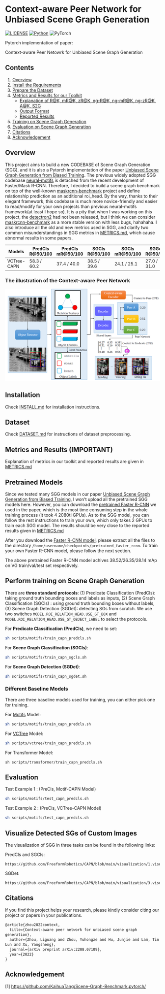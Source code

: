 # Context-aware Peer Network for Unbiased Scene Graph Generation



[![LICENSE](https://img.shields.io/badge/license-MIT-green)](https://github.com/KaihuaTang/Scene-Graph-Benchmark.pytorch/blob/master/LICENSE)
[![Python](https://img.shields.io/badge/python-3.7-blue.svg)](https://www.python.org/)
![PyTorch](https://img.shields.io/badge/pytorch-1.6.0-%237732a8)

Pytorch implementation of paper:

Context-aware Peer Netowrk for Unbiased Scene Graph Generation 



## Contents

1. [Overview](#Overview)
2. [Install the Requirements](INSTALL.md)
3. [Prepare the Dataset](DATASET.md)
4. [Metrics and Results for our Toolkit](METRICS.md)
    - [Explanation of R@K, mR@K, zR@K, ng-R@K, ng-mR@K, ng-zR@K, A@K, S2G](METRICS.md#explanation-of-our-metrics)
    - [Output Format](METRICS.md#output-format-of-our-code)
    - [Reported Results](METRICS.md#reported-results)
5. [Training on Scene Graph Generation](#perform-training-on-scene-graph-generation)
6. [Evaluation on Scene Graph Generation](#Evaluation)
14. [Citations](#Citations)
14. [Acknowledgement](#Acknowledgement)

## Overview

This project aims to build a new CODEBASE of Scene Graph Generation (SGG), and it is also a Pytorch implementation of the paper [Unbiased Scene Graph Generation from Biased Training](https://arxiv.org/abs/2002.11949). The previous widely adopted SGG codebase [neural-motifs](https://github.com/rowanz/neural-motifs) is detached from the recent development of Faster/Mask R-CNN. Therefore, I decided to build a scene graph benchmark on top of the well-known [maskrcnn-benchmark](https://github.com/facebookresearch/maskrcnn-benchmark) project and define relationship prediction as an additional roi_head. By the way, thanks to their elegant framework, this codebase is much more novice-friendly and easier to read/modify for your own projects than previous neural-motifs framework(at least I hope so). It is a pity that when I was working on this project, the [detectron2](https://github.com/facebookresearch/detectron2) had not been released, but I think we can consider [maskrcnn-benchmark](https://github.com/facebookresearch/maskrcnn-benchmark) as a more stable version with less bugs, hahahaha. I also introduce all the old and new metrics used in SGG, and clarify two common misunderstandings in SGG metrics in [METRICS.md](METRICS.md), which cause abnormal results in some papers.

Models | PredCls R@50/100 | PredCls mR@50/100 | SGCls R@50/100 | SGCls mR@50/100 | SGGen R@50/100 | SGGen mR@50/100 
-- | -- | -- | -- | -- | -- | -- 
VCTree-CAPN | 58.3 / 60.2      | 37.4 / 40.0 | 38.5 / 39.6 | 24.1 / 25.1 | 27.0 / 31.0    | 16.0 / 18.9 

### The illustration of the Context-aware Peer Network 

![alt text](demo/capn.jpg)



## Installation

Check [INSTALL.md](INSTALL.md) for installation instructions.



## Dataset

Check [DATASET.md](DATASET.md) for instructions of dataset preprocessing.



## Metrics and Results **(IMPORTANT)**

Explanation of metrics in our toolkit and reported results are given in [METRICS.md](METRICS.md)



## Pretrained Models

Since we tested many SGG models in our paper [Unbiased Scene Graph Generation from Biased Training](https://arxiv.org/abs/2002.11949), I won't upload all the pretrained SGG models here. However, you can download the [pretrained Faster R-CNN](https://onedrive.live.com/embed?cid=22376FFAD72C4B64&resid=22376FFAD72C4B64%21779870&authkey=AH5CPVb9g5E67iQ) we used in the paper, which is the most time consuming step in the whole training process (it took 4 2080ti GPUs). As to the SGG model, you can follow the rest instructions to train your own, which only takes 2 GPUs to train each SGG model. The results should be very close to the reported results given in [METRICS.md](METRICS.md)

After you download the [Faster R-CNN model](https://onedrive.live.com/embed?cid=22376FFAD72C4B64&resid=22376FFAD72C4B64%21779870&authkey=AH5CPVb9g5E67iQ), please extract all the files to the directory `/home/username/checkpoints/pretrained_faster_rcnn`. To train your own Faster R-CNN model, please follow the next section.

The above pretrained Faster R-CNN model achives 38.52/26.35/28.14 mAp on VG train/val/test set respectively.



## Perform training on Scene Graph Generation

There are **three standard protocols**: (1) Predicate Classification (PredCls): taking ground truth bounding boxes and labels as inputs, (2) Scene Graph Classification (SGCls) : using ground truth bounding boxes without labels, (3) Scene Graph Detection (SGDet): detecting SGs from scratch. We use two switches ```MODEL.ROI_RELATION_HEAD.USE_GT_BOX``` and ```MODEL.ROI_RELATION_HEAD.USE_GT_OBJECT_LABEL``` to select the protocols. 

For **Predicate Classification (PredCls)**, we need to set:
``` bash
sh scripts/motifs/train_capn_predcls.sh
```
For **Scene Graph Classification (SGCls)**:

``` bash
sh scripts/motifs/train_capn_sgcls.sh
```
For **Scene Graph Detection (SGDet)**:
``` bash
sh scripts/motifs/train_capn_sgdet.sh
```

### Different Baseline Models
There are three baseline models used for training, you can either pick one for training.

For [Motifs](https://arxiv.org/abs/1711.06640) Model:
```bash
sh scripts/motifs/train_capn_predcls.sh
```
For [VCTree](https://arxiv.org/abs/1812.01880) Model:
```bash
sh scripts/vctree/train_capn_predcls.sh
```
For Transformer Model:

```
sh scripts/transformer/train_capn_predcls.sh
```



## Evaluation

Test Example 1 : (PreCls, Motif-CAPN Model)
```bash
sh scripts/motifs/test_capn_predcls.sh
```

Test Example 2 : (PreCls, VCTree-CAPN Model)
```bash
sh scripts/motifs/test_capn_predcls.sh
```



## Visualize Detected SGs of Custom Images
The visualization of SGG in three tasks can be found in the following links:

PredCls and SGCls:

```
https://github.com/FreeformRobotics/CAPN/blob/main/visualization/1.visualize_PredCls_and_SGCls.ipynb
```

SGDet:

```
https://github.com/FreeformRobotics/CAPN/blob/main/visualization/3.visualize_custom_SGDet.ipynb
```

## Citations

If you find this project helps your research, please kindly consider citing our project or papers in your publications.

```
@article{zhou2022context,
  title={Context-aware peer network for unbiased scene graph generation},
  author={Zhou, Liguang and Zhou, Yuhongze and Hu, Junjie and Lam, Tin Lun and Xu, Yangsheng},
  journal={arXiv preprint arXiv:2208.07109},
  year={2022}
}
```



## Acknowledgement

[1] https://github.com/KaihuaTang/Scene-Graph-Benchmark.pytorch/
